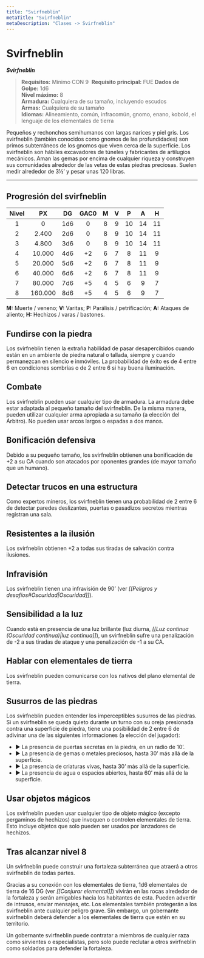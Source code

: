 ```yaml
---
title: "Svirfneblin"
metaTitle: "Svirfneblin"
metaDescription: "Clases -> Svirfneblin"
---
```

# Svirfneblin 

**_Svirfneblin_**

> **Requisitos:** Mínimo CON 9 
> **Requisito principal:** FUE
> **Dados de Golpe:** 1d6   
> **Nivel máximo:** 8   
> **Armadura:** Cualquiera de su tamaño, incluyendo escudos   
> **Armas:** Cualquiera de su tamaño   
> **Idiomas:** Alineamiento, común, infracomún, gnomo, enano, kobold, el lenguaje de los elementales de tierra

Pequeños y rechonchos semihumanos con largas narices y piel gris. Los svirfneblin (también conocidos como gnomos de las profundidades) son primos subterráneos de los gnomos que viven cerca de la superficie. Los svirfneblin son hábiles excavadores de túneles y fabricantes de artilugios mecánicos. Aman las gemas por encima de cualquier riqueza y construyen sus comunidades alrededor de las vetas de estas piedras preciosas. Suelen medir alrededor de 3½’ y pesar unas 120 libras.

---
## Progresión del svirfneblin

| Nivel |   PX    | DG  | GAC0 | **M** | **V** | **P** | **A** | **H** |
|:-----:|:-------:|:---:|:----:|:-----:|:-----:|:-----:|:-----:|:-----:|
|   1   |    0    | 1d6 |  0   |   8   |   9   |  10   |  14   |  11   |
|   2   |  2.400  | 2d6 |  0   |   8   |   9   |  10   |  14   |  11   |
|   3   |  4.800  | 3d6 |  0   |   8   |   9   |  10   |  14   |  11   |
|   4   | 10.000  | 4d6 |  +2  |   6   |   7   |   8   |  11   |   9   |
|   5   | 20.000  | 5d6 |  +2  |   6   |   7   |   8   |  11   |   9   |
|   6   | 40.000  | 6d6 |  +2  |   6   |   7   |   8   |  11   |   9   |
|   7   | 80.000  | 7d6 |  +5  |   4   |   5   |   6   |   9   |   7   |
|   8   | 160.000 | 8d6 |  +5  |   4   |   5   |   6   |   9   |   7   |

**M:** Muerte / veneno; **V:** Varitas; **P:** Parálisis / petrificación; **A:** Ataques de aliento; **H:** Hechizos / varas / bastones.

## Fundirse con la piedra

Los svirfneblin tienen la extraña habilidad de pasar desapercibidos cuando están en un ambiente de piedra natural o tallada, siempre y cuando permanezcan en silencio e inmóviles. La probabilidad de éxito es de 4 entre 6 en condiciones sombrías o de 2 entre 6 si hay buena iluminación.

## Combate

Los svirfneblin pueden usar cualquier tipo de armadura. La armadura debe estar adaptada al pequeño tamaño del svirfneblin. De la misma manera, pueden utilizar cualquier arma apropiada a su tamaño (a elección del Árbitro). No pueden usar arcos largos o espadas a dos manos.

## Bonificación defensiva

Debido a su pequeño tamaño, los svirfneblin obtienen una bonificación de +2 a su CA cuando son atacados por oponentes grandes (de mayor tamaño que un humano).

## Detectar trucos en una estructura

Como expertos mineros, los svirfneblin tienen una probabilidad de 2 entre 6 de detectar paredes deslizantes, puertas o pasadizos secretos mientras registran una sala.

## Resistentes a la ilusión

Los svirfneblin obtienen +2 a todas sus tiradas de salvación contra ilusiones.

## Infravisión

Los svirfneblin tienen una infravisión de 90’ (ver _[[Peligros y desafíos#Oscuridad|Oscuridad]]_).

## Sensibilidad a la luz

Cuando está en presencia de una luz brillante (luz diurna, _[[Luz continua (Oscuridad continua)|luz continua]]_), un svirfneblin sufre una penalización de -2 a sus tiradas de ataque y una penalización de -1 a su CA.

## Hablar con elementales de tierra

Los svirfneblin pueden comunicarse con los nativos del plano elemental de tierra.

## Susurros de las piedras

Los svirfneblin pueden entender los imperceptibles susurros de las piedras. Si un svirfneblin se queda quieto durante un turno con su oreja presionada contra una superficie de piedra, tiene una posibilidad de 2 entre 6 de adivinar una de las siguientes informaciones (a elección del jugador): 

- ▶ La presencia de puertas secretas en la piedra, en un radio de 10’. 
- ▶ La presencia de gemas o metales preciosos, hasta 30’ más allá de la superficie. 
- ▶ La presencia de criaturas vivas, hasta 30’ más allá de la superficie. 
- ▶ La presencia de agua o espacios abiertos, hasta 60’ más allá de la superficie.

## Usar objetos mágicos

Los svirfneblin pueden usar cualquier tipo de objeto mágico (excepto pergaminos de hechizos) que invoquen o controlen elementales de tierra. Esto incluye objetos que solo pueden ser usados por lanzadores de hechizos.

## Tras alcanzar nivel 8

Un svirfneblin puede construir una fortaleza subterránea que atraerá a otros svirfneblin de todas partes.

Gracias a su conexión con los elementales de tierra, 1d6 elementales de tierra de 16 DG (ver _[[Conjurar elemental]]_) vivirán en las rocas alrededor de la fortaleza y serán amigables hacia los habitantes de esta. Pueden advertir de intrusos, enviar mensajes, etc. Los elementales también protegerán a los svirfneblin ante cualquier peligro grave. Sin embargo, un gobernante svirfneblin deberá defender a los elementales de tierra que estén en su territorio.

Un gobernante svirfneblin puede contratar a miembros de cualquier raza como sirvientes o especialistas, pero solo puede reclutar a otros svirfneblin como soldados para defender la fortaleza.